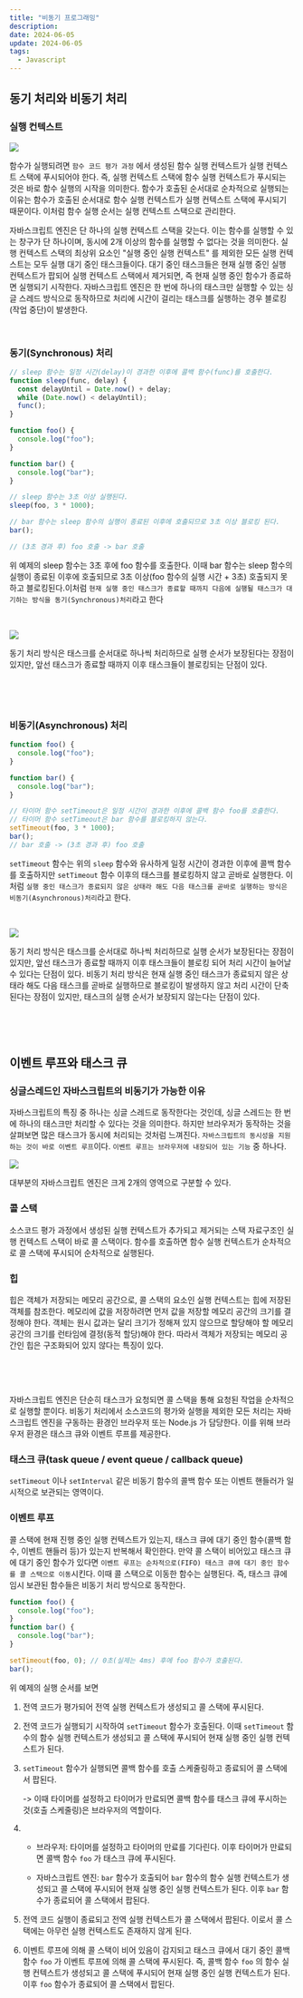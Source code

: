 ```yaml
---
title: "비동기 프로그래밍"
description:
date: 2024-06-05
update: 2024-06-05
tags:
  - Javascript
---
```


## **동기 처리와 비동기 처리**

### **실행 컨텍스트**

![](img1.png)

함수가 실행되려면 `함수 코드 평가 과정` 에서 생성된 함수 실행 컨텍스트가 실행 컨텍스트 스택에 푸시되어야 한다. 즉, 실행 컨텍스트 스택에 함수 실행 컨텍스트가 푸시되는 것은 바로 함수 실행의 시작을 의미한다. 함수가 호출된 순서대로 순차적으로 실행되는 이유는 함수가 호출된 순서대로 함수 실행 컨텍스트가 실행 컨텍스트 스택에 푸시되기 때문이다. 이처럼 함수 실행 순서는 실행 컨텍스트 스택으로 관리한다.

자바스크립트 엔진은 단 하나의 실행 컨텍스트 스택을 갖는다. 이는 함수를 실행할 수 있는 창구가 단 하나이며, 동시에 2개 이상의 함수를 실행할 수 없다는 것을 의미한다. 실행 컨텍스트 스택의 최상위 요소인 "실행 중인 실행 컨텍스트" 를 제외한 모든 실행 컨텍스트는 모두 실행 대기 중인 태스크들이다. 대기 중인 태스크들은 현재 실행 중인 실행 컨텍스트가 팝되어 실행 컨텍스트 스택에서 제거되면, 즉 현재 실행 중인 함수가 종료하면 실행되기 시작한다. 자바스크립트 엔진은 한 번에 하나의 태스크만 실행할 수 있는 싱글 스레드 방식으로 동작하므로 처리에 시간이 걸리는 태스크를 실행하는 경우 블로킹(작업 중단)이 발생한다.

&nbsp;

### **동기(Synchronous) 처리**

```javascript
// sleep 함수는 일정 시간(delay)이 경과한 이후에 콜백 함수(func)를 호출한다.
function sleep(func, delay) {
  const delayUntil = Date.now() + delay;
  while (Date.now() < delayUntil);
  func();
}

function foo() {
  console.log("foo");
}

function bar() {
  console.log("bar");
}

// sleep 함수는 3초 이상 실행된다.
sleep(foo, 3 * 1000);

// bar 함수는 sleep 함수의 실행이 종료된 이후에 호출되므로 3초 이상 블로킹 된다.
bar();

// (3초 경과 후) foo 호출 -> bar 호출
```

위 예제의 sleep 함수는 3초 후에 foo 함수를 호출한다. 이때 bar 함수는 sleep 함수의 실행이 종료된 이후에 호출되므로 3초 이상(foo 함수의 실행 시간 + 3초) 호출되지 못하고 블로킹된다.이처럼 `현재 실행 중인 태스크가 종료할 때까지 다음에 실행될 태스크가 대기하는 방식을 동기(Synchronous)처리`라고 한다

&nbsp;

![](img5.png)

동기 처리 방식은 태스크를 순서대로 하나씩 처리하므로 실행 순서가 보장된다는 장점이 있지만, 앞선 태스크가 종료할 때까지 이후 태스크들이 블로킹되는 단점이 있다.

&nbsp;

&nbsp;

### **비동기(Asynchronous) 처리**

```javascript
function foo() {
  console.log("foo");
}

function bar() {
  console.log("bar");
}

// 타이머 함수 setTimeout은 일정 시간이 경과한 이후에 콜백 함수 foo를 호출한다.
// 타이머 함수 setTimeout은 bar 함수를 블로킹하지 않는다.
setTimeout(foo, 3 * 1000);
bar();
// bar 호출 -> (3초 경과 후) foo 호출
```

`setTimeout` 함수는 위의 `sleep` 함수와 유사하게 일정 시간이 경과한 이후에 콜백 함수를 호출하지만 `setTimeout` 함수 이후의 태스크를 블로킹하지 않고 곧바로 실행한다. 이처럼 `실행 중인 태스크가 종료되지 않은 상태라 해도 다음 태스크를 곧바로 실행하는 방식은 비동기(Asynchronous)처리`라고 한다.

&nbsp;

![](img6.png)

동기 처리 방식은 태스크를 순서대로 하나씩 처리하므로 실행 순서가 보장된다는 장점이 있지만, 앞선 태스크가 종료할 때까지 이후 태스크들이 블로킹 되어 처리 시간이 늘어날 수 있다는 단점이 있다. 비동기 처리 방식은 현재 실행 중인 태스크가 종료되지 않은 상태라 해도 다음 태스크를 곧바로 실행하므로 블로킹이 발생하지 않고 처리 시간이 단축된다는 장점이 있지만, 태스크의 실행 순서가 보장되지 않는다는 단점이 있다.

&nbsp;

&nbsp;

## **이벤트 루프와 태스크 큐**

### **싱글스레드인 자바스크립트의 비동기가 가능한 이유**

자바스크립트의 특징 중 하나는 싱글 스레드로 동작한다는 것인데, 싱글 스레드는 한 번에 하나의 태스크만 처리할 수 있다는 것을 의미한다. 하지만 브라우저가 동작하는 것을 살펴보면 많은 태스크가 동시에 처리되는 것처럼 느껴진다. `자바스크립트의 동시성을 지원하는 것이 바로 이벤트 루프`이다. `이벤트 루프는 브라우저에 내장되어 있는 기능` 중 하나다.

![](img4.png)

대부분의 자바스크립트 엔진은 크게 2개의 영역으로 구분할 수 있다.

### **콜 스택**

소스코드 평가 과정에서 생성된 실행 컨텍스트가 추가되고 제거되는 스택 자료구조인 실행 컨텍스트 스택이 바로 콜 스택이다. 함수를 호출하면 함수 실행 컨텍스트가 순차적으로 콜 스택에 푸시되어 순차적으로 실행된다.

### **힙**

힙은 객체가 저장되는 메모리 공간으로, 콜 스택의 요소인 실행 컨텍스트는 힙에 저장된 객체를 참조한다. 메모리에 값을 저장하려면 먼저 값을 저장할 메모리 공간의 크기를 결정해야 한다. 객체는 원시 값과는 달리 크기가 정해져 있지 않으므로 할당해야 할 메모리 공간의 크기를 런타임에 결정(동적 할당)해야 한다. 따라서 객체가 저장되는 메모리 공간인 힙은 구조화되어 있지 않다는 특징이 있다.

&nbsp;

&nbsp;

자바스크립트 엔진은 단순히 태스크가 요청되면 콜 스택을 통해 요청된 작업을 순차적으로 실행할 뿐이다. 비동기 처리에서 소스코드의 평가와 실행을 제외한 모든 처리는 자바스크립트 엔진을 구동하는 환경인 브라우저 또는 Node.js 가 담당한다. 이를 위해 브라우저 환경은 태스크 큐와 이벤트 루프를 제공한다.

### **태스크 큐(task queue / event queue / callback queue)**

`setTimeout` 이나 `setInterval` 같은 비동기 함수의 콜백 함수 또는 이벤트 핸들러가 일시적으로 보관되는 영역이다.

### **이벤트 루프**

콜 스택에 현재 진행 중인 실행 컨텍스트가 있는지, 태스크 큐에 대기 중인 함수(콜백 함수, 이벤트 핸들러 등)가 있는지 반복해서 확인한다. 만약 콜 스택이 비어있고 태스크 큐에 대기 중인 함수가 있다면 `이벤트 루프는 순차적으로(FIFO) 태스크 큐에 대기 중인 함수를 콜 스택으로 이동`시킨다. 이때 콜 스택으로 이동한 함수는 실행된다. 즉, 태스크 큐에 임시 보관된 함수들은 비동기 처리 방식으로 동작한다.

```javascript
function foo() {
  console.log("foo");
}
function bar() {
  console.log("bar");
}

setTimeout(foo, 0); // 0초(실제는 4ms) 후에 foo 함수가 호출된다.
bar();
```

위 예제의 실행 순서를 보면

1. 전역 코드가 평가되어 전역 실행 컨텍스트가 생성되고 콜 스택에 푸시된다.

2. 전역 코드가 실행되기 시작하여 `setTimeout` 함수가 호출된다. 이때 `setTimeout` 함수의 함수 실행 컨텍스트가 생성되고 콜 스택에 푸시되어 현재 실행 중인 실행 컨텍스트가 된다.

3. `setTimeout` 함수가 실행되면 콜백 함수를 호출 스케줄링하고 종료되어 콜 스택에서 팝된다.

   -> 이때 타이머를 설정하고 타이머가 만료되면 콜백 함수를 태스크 큐에 푸시하는 것(호출 스케줄링)은 브라우저의 역할이다.

4. - 브라우저: 타이머를 설정하고 타이머의 만료를 기다린다. 이후 타이머가 만료되면 콜백 함수 `foo` 가 태스크 큐에 푸시된다.

   - 자바스크립트 엔진: `bar` 함수가 호출되어 `bar` 함수의 함수 실행 컨텍스트가 생성되고 콜 스택에 푸시되어 현재 실행 중인 실행 컨텍스트가 된다. 이후 `bar` 함수가 종료되어 콜 스택에서 팝된다.

5. 전역 코드 실행이 종료되고 전역 실행 컨텍스트가 콜 스택에서 팝된다. 이로서 콜 스택에는 아무런 실행 컨텍스트도 존재하지 않게 된다.

6. 이벤트 루프에 의해 콜 스택이 비어 있음이 감지되고 태스크 큐에서 대기 중인 콜백 함수 `foo` 가 이벤트 루프에 의해 콜 스택에 푸시된다. 즉, 콜백 함수 `foo` 의 함수 실행 컨텍스트가 생성되고 콜 스택에 푸시되어 현재 실행 중인 실행 컨텍스트가 된다. 이후 `foo` 함수가 종료되어 콜 스택에서 팝된다.
